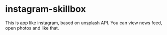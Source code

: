 # instagram-skillbox
This is app like instagram, based on unsplash API. You can view news feed, open photos and like that.
